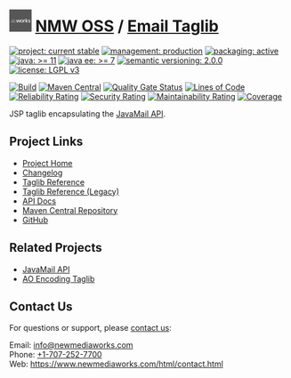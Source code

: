 # [<img src="nmw-logo.png" alt="NMW Logo" width="40" height="40">](https://github.com/newmediaworks) [NMW OSS](https://github.com/newmediaworks/nmw-oss) / [Email Taglib](https://github.com/newmediaworks/nmw-email-taglib)

[![project: current stable](https://oss.newmediaworks.com/ao-badges/project-current-stable.svg)](https://aoindustries.com/life-cycle#project-current-stable)
[![management: production](https://oss.newmediaworks.com/ao-badges/management-production.svg)](https://aoindustries.com/life-cycle#management-production)
[![packaging: active](https://oss.newmediaworks.com/ao-badges/packaging-active.svg)](https://aoindustries.com/life-cycle#packaging-active)  
[![java: &gt;= 11](https://oss.newmediaworks.com/ao-badges/java-11.svg)](https://docs.oracle.com/en/java/javase/11/docs/api/)
[![java ee: &gt;= 7](https://oss.newmediaworks.com/ao-badges/javaee-7.svg)](https://docs.oracle.com/javaee/7/api/)
[![semantic versioning: 2.0.0](https://oss.newmediaworks.com/ao-badges/semver-2.0.0.svg)](http://semver.org/spec/v2.0.0.html)
[![license: LGPL v3](https://oss.newmediaworks.com/ao-badges/license-lgpl-3.0.svg)](https://www.gnu.org/licenses/lgpl-3.0)

[![Build](https://github.com/newmediaworks/nmw-email-taglib/workflows/Build/badge.svg?branch=master)](https://github.com/newmediaworks/nmw-email-taglib/actions?query=workflow%3ABuild)
[![Maven Central](https://maven-badges.herokuapp.com/maven-central/com.newmediaworks/nmw-email-taglib/badge.svg)](https://maven-badges.herokuapp.com/maven-central/com.newmediaworks/nmw-email-taglib)
[![Quality Gate Status](https://sonarcloud.io/api/project_badges/measure?branch=master&project=com.newmediaworks%3Anmw-email-taglib&metric=alert_status)](https://sonarcloud.io/dashboard?branch=master&id=com.newmediaworks%3Anmw-email-taglib)
[![Lines of Code](https://sonarcloud.io/api/project_badges/measure?branch=master&project=com.newmediaworks%3Anmw-email-taglib&metric=ncloc)](https://sonarcloud.io/component_measures?branch=master&id=com.newmediaworks%3Anmw-email-taglib&metric=ncloc)  
[![Reliability Rating](https://sonarcloud.io/api/project_badges/measure?branch=master&project=com.newmediaworks%3Anmw-email-taglib&metric=reliability_rating)](https://sonarcloud.io/component_measures?branch=master&id=com.newmediaworks%3Anmw-email-taglib&metric=Reliability)
[![Security Rating](https://sonarcloud.io/api/project_badges/measure?branch=master&project=com.newmediaworks%3Anmw-email-taglib&metric=security_rating)](https://sonarcloud.io/component_measures?branch=master&id=com.newmediaworks%3Anmw-email-taglib&metric=Security)
[![Maintainability Rating](https://sonarcloud.io/api/project_badges/measure?branch=master&project=com.newmediaworks%3Anmw-email-taglib&metric=sqale_rating)](https://sonarcloud.io/component_measures?branch=master&id=com.newmediaworks%3Anmw-email-taglib&metric=Maintainability)
[![Coverage](https://sonarcloud.io/api/project_badges/measure?branch=master&project=com.newmediaworks%3Anmw-email-taglib&metric=coverage)](https://sonarcloud.io/component_measures?branch=master&id=com.newmediaworks%3Anmw-email-taglib&metric=Coverage)

JSP taglib encapsulating the [JavaMail API](https://javaee.github.io/javamail/).

## Project Links
* [Project Home](https://oss.newmediaworks.com/email-taglib/)
* [Changelog](https://oss.newmediaworks.com/email-taglib/changelog)
* [Taglib Reference](https://oss.newmediaworks.com/email-taglib/nmw-email.tld/)
* [Taglib Reference (Legacy)](https://oss.newmediaworks.com/email-taglib/nmw-email-legacy.tld/)
* [API Docs](https://oss.newmediaworks.com/email-taglib/apidocs/)
* [Maven Central Repository](https://search.maven.org/artifact/com.newmediaworks/nmw-email-taglib)
* [GitHub](https://github.com/newmediaworks/nmw-email-taglib)

## Related Projects
* [JavaMail API](https://javaee.github.io/javamail/)
* [AO Encoding Taglib](https://github.com/aoindustries/ao-encoding-taglib)

## Contact Us
For questions or support, please [contact us](https://www.newmediaworks.com/html/contact.html):

Email: [info@newmediaworks.com](mailto:info@newmediaworks.com)  
Phone: [+1-707-252-7700](tel:+1-707-252-7700)  
Web: https://www.newmediaworks.com/html/contact.html
